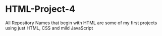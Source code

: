 # HTML-Project-4
All Repository Names that begin with HTML are some of my first projects using just HTML, CSS and mild JavaScript 

